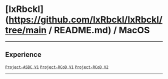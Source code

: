 # [lxRbckl](https://github.com/lxRbckl/lxRbckl/tree/main / README.md) / MacOS

---

## Experience
[`Project-ASBC V1`](https://github.com/lxRbckl/Project-ASBC/blob/V1/README.md) [`Project-RCoD V1`](https://github.com/lxRbckl/Project-RCoD/blob/V1/README.md) [`Project-RCoD V2`](https://github.com/lxRbckl/Project-RCoD/blob/V2/README.md)

---
